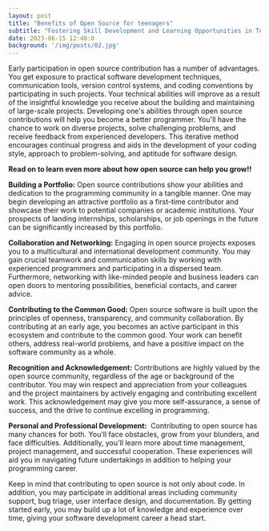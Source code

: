 ```yaml
---
layout: post
title: "Benefits of Open Source for teenagers"
subtitle: "Fostering Skill Development and Learning Opportunities in Teenagers through Open Source"
date: 2023-06-15 12:40:0
background: '/img/posts/02.jpg'
---
```


Early participation in open source contribution has a number of advantages. You get exposure to practical software development techniques, communication tools, version control systems, and coding conventions by participating in such projects. Your technical abilities will improve as a result of the insightful knowledge you receive about the building and maintaining of large-scale projects.
Developing one's abilities through open source contributions will help you become a better programmer. You'll have the chance to work on diverse projects, solve challenging problems, and receive feedback from experienced developers. This iterative method encourages continual progress and aids in the development of your coding style, approach to problem-solving, and aptitude for software design.

**Read on to learn even more about how open source can help you grow!!**

**Building a Portfolio:**
Open source contributions show your abilities and dedication to the programming community in a tangible manner. One may begin developing an attractive portfolio as a first-time contributor and showcase their work to potential companies or academic institutions. Your prospects of landing internships, scholarships, or job openings in the future can be significantly increased by this portfolio.

**Collaboration and Networking:**
Engaging in open source projects exposes you to a multicultural and international development community. You may gain crucial teamwork and communication skills by working with experienced programmers and participating in a dispersed team. Furthermore, networking with like-minded people and business leaders can open doors to mentoring possibilities, beneficial contacts, and career advice.

**Contributing to the Common Good:**
Open source software is built upon the principles of openness, transparency, and community collaboration. By contributing at an early age, you becomes an active participant in this ecosystem and contribute to the common good. Your work can benefit others, address real-world problems, and have a positive impact on the software community as a whole.

**Recognition and Acknowledgement:**
Contributions are highly valued by the open source community, regardless of the age or background of the contributor. You may win respect and appreciation from your colleagues and the project maintainers by actively engaging and contributing excellent work. This acknowledgement may give you more self-assurance, a sense of success, and the drive to continue excelling in programming.

**Personal and Professional Development:** 
Contributing to open source has many chances for both. You'll face obstacles, grow from your blunders, and face difficulties. Additionally, you'll learn more about time management, project management, and successful cooperation. These experiences will aid you in navigating future undertakings in addition to helping your programming career.

Keep in mind that contributing to open source is not only about code. In addition, you may participate in additional areas including community support, bug triage, user interface design, and documentation. By getting started early, you may build up a lot of knowledge and experience over time, giving your software development career a head start.
